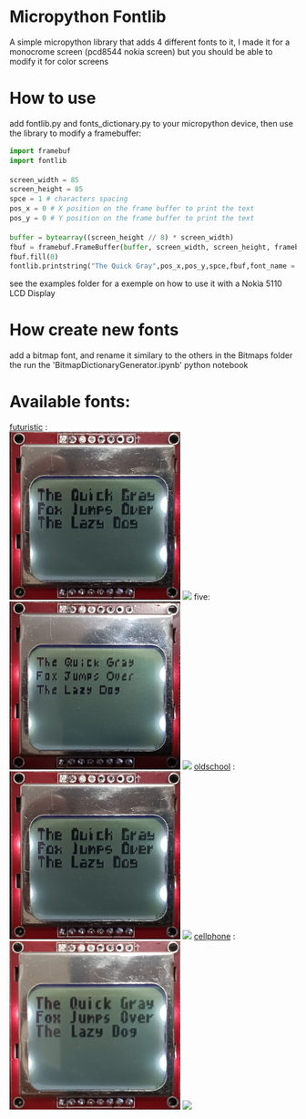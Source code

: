 # Micropython Fontlib
A simple micropython library that adds 4 different fonts to it, I made it for a monocrome screen (pcd8544 nokia screen)  but you should be able to modify it for color screens 

# How to use
add fontlib.py and fonts_dictionary.py to your micropython device, then use the library to modify a framebuffer:
```python
import framebuf
import fontlib

screen_width = 85
screen_height = 85
spce = 1 # characters spacing
pos_x = 0 # X position on the frame buffer to print the text
pos_y = 0 # Y position on the frame buffer to print the text

buffer = bytearray((screen_height // 8) * screen_width)
fbuf = framebuf.FrameBuffer(buffer, screen_width, screen_height, framebuf.MONO_VLSB)
fbuf.fill(0)
fontlib.printstring("The Quick Gray",pos_x,pos_y,spce,fbuf,font_name = "futuristic")
```
see the examples folder for a exemple on how to use it with a Nokia 5110 LCD Display

# How create new fonts
add a bitmap font, and rename it similary to the others in the Bitmaps folder the run the 'BitmapDictionaryGenerator.ipynb' python notebook

# Available fonts:
[futuristic](https://opengameart.org/content/ascii-bitmap-font-futuristic) :\
<img src='./Photos/futuristic.png' width='300'>
<img src='./Bitmap/futuristic (7,9).bmp' width='300'>
five:\
<img src='./Photos/five.png' width='300'>
<img src='./Bitmap/five (7,7).bmp' width='300'>
[oldschool](https://opengameart.org/content/ascii-bitmap-font-oldschool) :\
<img src='./Photos/futuristic.png' width='300'>
<img src='./Bitmap/oldschool (7,7).bmp' width='300'>
[cellphone](https://opengameart.org/content/ascii-bitmap-font-cellphone) :\
<img src='./Photos/cellphone.png' width='300'>
<img src='./Bitmap/cellphone (7,9).bmp' width='300'>
